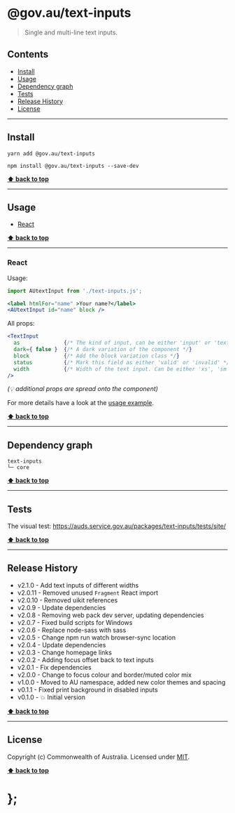 @gov.au/text-inputs
============

> Single and multi-line text inputs.


## Contents

* [Install](#install)
* [Usage](#usage)
* [Dependency graph](#dependency-graph)
* [Tests](#tests)
* [Release History](#release-history)
* [License](#license)


----------------------------------------------------------------------------------------------------------------------------------------------------------------


## Install


```shell
yarn add @gov.au/text-inputs
```

```shell
npm install @gov.au/text-inputs --save-dev
```


**[⬆ back to top](#contents)**


----------------------------------------------------------------------------------------------------------------------------------------------------------------


## Usage


* [React](#react)


**[⬆ back to top](#contents)**


----------------------------------------------------------------------------------------------------------------------------------------------------------------


### React

Usage:

```jsx
import AUtextInput from './text-inputs.js';

<label htmlFor="name" >Your name?</label>
<AUtextInput id="name" block />
```

All props:

```jsx
<TextInput
  as              {/* The kind of input, can be either 'input' or 'textarea', default: 'input' */}
  dark={ false }  {/* A dark variation of the component */}
  block           {/* Add the block variation class */}
  status          {/* Mark this field as either 'valid' or 'invalid' */}
  width           {/* Width of the text input. Can be either 'xs', 'sm', 'md', 'lg', 'xl'. */}
/>
```
_(💡 additional props are spread onto the component)_

For more details have a look at the [usage example](https://github.com/govau/design-system-components/tree/master/packages/control-input/tests/react/index.js).


**[⬆ back to top](#contents)**



----------------------------------------------------------------------------------------------------------------------------------------------------------------


## Dependency graph

```shell
text-inputs
└─ core
```


**[⬆ back to top](#contents)**


----------------------------------------------------------------------------------------------------------------------------------------------------------------


## Tests

The visual test: https://auds.service.gov.au/packages/text-inputs/tests/site/


**[⬆ back to top](#contents)**


----------------------------------------------------------------------------------------------------------------------------------------------------------------


## Release History

* v2.1.0 - Add text inputs of different widths
* v2.0.11 - Removed unused `Fragment` React import
* v2.0.10 - Removed uikit references
* v2.0.9 - Update dependencies
* v2.0.8 - Removing web pack dev server, updating dependencies
* v2.0.7 - Fixed build scripts for Windows
* v2.0.6 - Replace node-sass with sass
* v2.0.5 - Change npm run watch browser-sync location
* v2.0.4 - Update dependencies
* v2.0.3 - Change homepage links
* v2.0.2 - Adding focus offset back to text inputs
* v2.0.1 - Fix dependencies
* v2.0.0 - Change to focus colour and border/muted color mix
* v1.0.0 - Moved to AU namespace, added new color themes and spacing
* v0.1.1 - Fixed print background in disabled inputs
* v0.1.0 - 💥 Initial version


**[⬆ back to top](#contents)**


----------------------------------------------------------------------------------------------------------------------------------------------------------------


## License

Copyright (c) Commonwealth of Australia.
Licensed under [MIT](https://raw.githubusercontent.com/govau/design-system-components/packages/core/master/LICENSE).


**[⬆ back to top](#contents)**

# };
